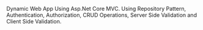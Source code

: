 Dynamic Web App Using Asp.Net Core MVC.
Using Repository Pattern, Authentication, Authorization, CRUD Operations, Server Side Validation and Client Side Validation.

